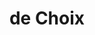 ---
title: "+ de Choix"
description: "1/2 part de Pizzas et Lasagnes fait maison"
display: true
displayorder: 2
image:
  src: "/images/pizza-fait-maison.png"
  alt: "Sélection variée de produits divers"
---